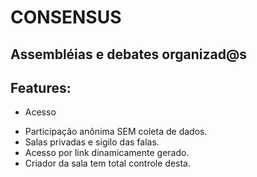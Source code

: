 # CONSENSUS
## Assembléias e debates organizad@s

## Features:
* Acesso
- Participação anônima SEM coleta de dados.
- Salas privadas e sigilo das falas.
- Acesso por link dinamicamente gerado.
- Criador da sala tem total controle desta.
